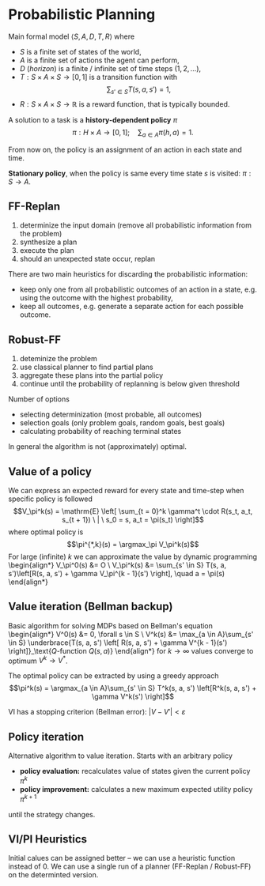 # Probabilistic Planning

Main formal model $\langle S, A, D, T, R \rangle$ where

* $S$ is a finite set of states of the world,
* $A$ is a finite set of actions the agent can perform,
* $D$ (*horizon*) is a finite / infinite set of time steps $(1, 2, \dots)$,
* $T: S \times A \times S \rightarrow [0, 1]$ is a transition function with
$$\sum_{s' \in S} T(s, a, s') = 1,$$
* $R: S \times A \times S \rightarrow \mathbb{R}$ is a reward function, that is typically bounded.

A solution to a task is a **history-dependent policy** $\pi$
$$\pi: H \times A \rightarrow [0, 1]; \quad \sum_{a \in A} \pi(h, a) = 1.$$

From now on, the policy is an assignment of an action in each state and time.

**Stationary policy**, when the policy is same every time state $s$ is visited: $\pi: S \rightarrow A$.

## FF-Replan

1. determinize the input domain (remove all probabilistic information from the problem)
2. synthesize a plan
3. execute the plan
4. should an unexpected state occur, replan

There are two main heuristics for discarding the probabilistic information:

* keep only one from all probabilistic outcomes of an action in a state, e.g. using the outcome with the highest probability,
* keep all outcomes, e.g. generate a separate action for each possible outcome.

## Robust-FF

1. deteminize the problem
2. use classical planner to find partial plans
3. aggregate these plans into the partial policy
4. continue until the probability of replanning is below given threshold

Number of options

* selecting determinization (most probable, all outcomes)
* selection goals (only problem goals, random goals, best goals)
* calculating probability of reaching terminal states

In general the algorithm is not (approximately) optimal.

## Value of a policy

We can express an expected reward for every state and time-step when specific policy is followed
$$V_\pi^k(s) = \mathrm{E} \left[ \sum_{t = 0}^k \gamma^t \cdot R(s_t, a_t, s_{t + 1}) \ | \ s_0 = s, a_t = \pi(s_t) \right]$$
where optimal policy is
$$\pi^{*,k}(s) = \argmax_\pi V_\pi^k(s)$$
For large (infinite) $k$ we can approximate the value by dynamic programming
\begin{align*}
V_\pi^0(s) &= O \\
V_\pi^k(s) &= \sum_{s' \in S} T(s, a, s')\left[R(s, a, s') + \gamma V_\pi^{k - 1}(s') \right], \quad a = \pi(s)
\end{align*}

## Value iteration (Bellman backup)

Basic algorithm for solving MDPs based on Bellman's equation
\begin{align*}
V^0(s) &= 0, \forall s \in S \\
V^k(s) &= \max_{a \in A}\sum_{s' \in S} \underbrace{T(s, a, s') \left[ R(s, a, s') + \gamma V^{k - 1}(s') \right]}_\text{$Q$-function $Q(s, a)$}
\end{align*}
for $k \to \infty$ values converge to optimum $V^k \to V^*$.

The optimal policy can be extracted by using a greedy approach
$$\pi^k(s) = \argmax_{a \in A}\sum_{s' \in S} T^k(s, a, s') \left[R^k(s, a, s') + \gamma V^k(s') \right]$$

VI has a stopping criterion (Bellman error): $|V - V'| < \varepsilon$

## Policy iteration

Alternative algorithm to value iteration. Starts with an arbitrary policy

* **policy evaluation:** recalculates value of states given the current policy $\pi^k$
* **policy improvement:** calculates a new maximum expected utility policy $\pi^{k + 1}$

until the strategy changes.

## VI/PI Heuristics

Initial calues can be assigned better – we can use a heuristic function instead of 0. We can use a single run of a planner (FF-Replan / Robust-FF) on the determinted version.
